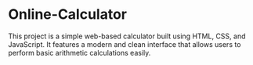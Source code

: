# Online-Calculator
This project is a simple web-based calculator built using HTML, CSS, and JavaScript. It features a modern and clean interface that allows users to perform basic arithmetic calculations easily.
